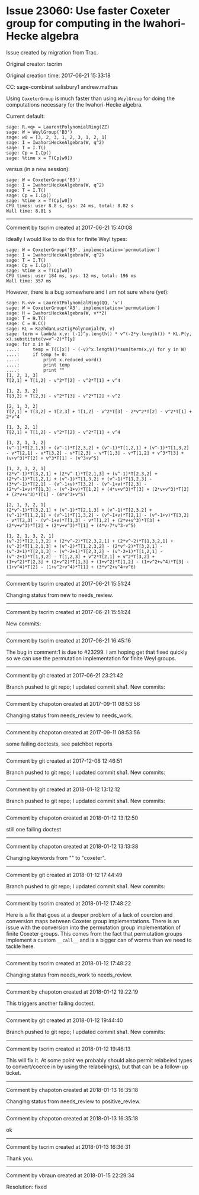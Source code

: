 # Issue 23060: Use faster Coxeter group for computing in the Iwahori-Hecke algebra

Issue created by migration from Trac.

Original creator: tscrim

Original creation time: 2017-06-21 15:33:18

CC:  sage-combinat salisbury1 andrew.mathas

Using `CoxeterGroup` is much faster than using `WeylGroup` for doing the computations necessary for the Iwahori-Hecke algebra.

Current default:

```
sage: R.<q> = LaurentPolynomialRing(ZZ)
sage: W = WeylGroup('B3')
sage: w0 = [3, 2, 3, 1, 2, 3, 1, 2, 1]
sage: I = IwahoriHeckeAlgebra(W, q^2)
sage: T = I.T()
sage: Cp = I.Cp()
sage: %time x = T(Cp[w0])
```

versus (in a new session):

```
sage: W = CoxeterGroup('B3')
sage: I = IwahoriHeckeAlgebra(W, q^2)
sage: T = I.T()
sage: Cp = I.Cp()
sage: %time x = T(Cp[w0])
CPU times: user 8.8 s, sys: 24 ms, total: 8.82 s
Wall time: 8.81 s
```



---

Comment by tscrim created at 2017-06-21 15:40:08

Ideally I would like to do this for finite Weyl types:

```
sage: W = CoxeterGroup('B3', implementation='permutation')
sage: I = IwahoriHeckeAlgebra(W, q^2)
sage: T = I.T()
sage: Cp = I.Cp()
sage: %time x = T(Cp[w0])
CPU times: user 184 ms, sys: 12 ms, total: 196 ms
Wall time: 357 ms
```

However, there is a bug somewhere and I am not sure where (yet):

```
sage: R.<v> = LaurentPolynomialRing(QQ, 'v')
sage: W = CoxeterGroup('A3', implementation='permutation')
sage: H = IwahoriHeckeAlgebra(W, v**2)
sage: T = H.T()
sage: C = H.C()
sage: KL = KazhdanLusztigPolynomial(W, v)
sage: term = lambda x,y: (-1)^y.length() * v^(-2*y.length()) * KL.P(y, x).substitute(v=v^-2)*T[y]
sage: for x in W:
....:     temp = T(C[x]) - (-v)^x.length()*sum(term(x,y) for y in W)
....:     if temp != 0:
....:         print x.reduced_word()
....:         print temp
....:         print ""
[1, 2, 1, 3]
T[2,1] + T[1,2] - v^2*T[2] - v^2*T[1] + v^4

[1, 2, 3, 2]
T[3,2] + T[2,3] - v^2*T[3] - v^2*T[2] + v^2

[2, 1, 3, 2]
T[2,1] + T[3,2] + T[2,3] + T[1,2] - v^2*T[3] - 2*v^2*T[2] - v^2*T[1] + 2*v^4

[1, 3, 2, 1]
T[2,1] + T[1,2] - v^2*T[2] - v^2*T[1] + v^4

[1, 2, 1, 3, 2]
(v^-1)*T[2,1,3] + (v^-1)*T[2,3,2] + (v^-1)*T[1,2,1] + (v^-1)*T[1,3,2] - v*T[2,1] - v*T[3,2] - v*T[2,3] - v*T[1,3] - v*T[1,2] + v^3*T[3] + (v+v^3)*T[2] + v^3*T[1] - (v^3+v^5)

[1, 2, 3, 2, 1]
(2*v^-1)*T[3,2,1] + (2*v^-1)*T[2,1,3] + (v^-1)*T[2,3,2] + (2*v^-1)*T[1,2,1] + (v^-1)*T[1,3,2] + (v^-1)*T[1,2,3] - (3*v^-1)*T[2,1] - (v^-1+v)*T[3,2] - (v^-1+v)*T[2,3] - (2*v^-1+v)*T[1,3] - (v^-1+v)*T[1,2] + (4*v+v^3)*T[3] + (2*v+v^3)*T[2] + (2*v+v^3)*T[1] - (4*v^3+v^5)

[2, 1, 3, 2, 1]
(2*v^-1)*T[3,2,1] + (v^-1)*T[2,1,3] + (v^-1)*T[2,3,2] + (v^-1)*T[1,2,1] + (v^-1)*T[1,3,2] - (v^-1+v)*T[2,1] - (v^-1+v)*T[3,2] - v*T[2,3] - (v^-1+v)*T[1,3] - v*T[1,2] + (2*v+v^3)*T[3] + (2*v+v^3)*T[2] + (2*v+v^3)*T[1] + (4*v-7*v^3-v^5)

[1, 2, 1, 3, 2, 1]
(v^-2)*T[2,1,3,2] + (2*v^-2)*T[2,3,2,1] + (2*v^-2)*T[1,3,2,1] + (v^-2)*T[1,2,1,3] + (v^-2)*T[1,2,3,2] - (2*v^-2)*T[3,2,1] - (v^-2+1)*T[2,1,3] - (v^-2+1)*T[2,3,2] - (v^-2+1)*T[1,2,1] - (v^-2+1)*T[1,3,2] - T[1,2,3] + v^2*T[2,1] + v^2*T[3,2] + (1+v^2)*T[2,3] + (2+v^2)*T[1,3] + (1+v^2)*T[1,2] - (1+v^2+v^4)*T[3] - (1+v^4)*T[2] - (1+v^2+v^4)*T[1] + (3*v^2+v^4+v^6)
```



---

Comment by tscrim created at 2017-06-21 15:51:24

Changing status from new to needs_review.


---

Comment by tscrim created at 2017-06-21 15:51:24

New commits:


---

Comment by tscrim created at 2017-06-21 16:45:16

The bug in comment:1 is due to #23299. I am hoping get that fixed quickly so we can use the permutation implementation for finite Weyl groups.


---

Comment by git created at 2017-06-21 23:21:42

Branch pushed to git repo; I updated commit sha1. New commits:


---

Comment by chapoton created at 2017-09-11 08:53:56

Changing status from needs_review to needs_work.


---

Comment by chapoton created at 2017-09-11 08:53:56

some failing doctests, see patchbot reports


---

Comment by git created at 2017-12-08 12:46:51

Branch pushed to git repo; I updated commit sha1. New commits:


---

Comment by git created at 2018-01-12 13:12:12

Branch pushed to git repo; I updated commit sha1. New commits:


---

Comment by chapoton created at 2018-01-12 13:12:50

still one failing doctest


---

Comment by chapoton created at 2018-01-12 13:13:38

Changing keywords from "" to "coxeter".


---

Comment by git created at 2018-01-12 17:44:49

Branch pushed to git repo; I updated commit sha1. New commits:


---

Comment by tscrim created at 2018-01-12 17:48:22

Here is a fix that goes at a deeper problem of a lack of coercion and conversion maps between Coxeter group implementations. There is an issue with the conversion into the permutation group implementation of finite Coxeter groups. This comes from the fact that permutation groups implement a custom `__call__` and is a bigger can of worms than we need to tackle here.


---

Comment by tscrim created at 2018-01-12 17:48:22

Changing status from needs_work to needs_review.


---

Comment by chapoton created at 2018-01-12 19:22:19

This triggers another failing doctest.


---

Comment by git created at 2018-01-12 19:44:40

Branch pushed to git repo; I updated commit sha1. New commits:


---

Comment by tscrim created at 2018-01-12 19:46:13

This will fix it. At some point we probably should also permit relabeled types to convert/coerce in by using the relabeling(s), but that can be a follow-up ticket.


---

Comment by chapoton created at 2018-01-13 16:35:18

Changing status from needs_review to positive_review.


---

Comment by chapoton created at 2018-01-13 16:35:18

ok


---

Comment by tscrim created at 2018-01-13 16:36:31

Thank you.


---

Comment by vbraun created at 2018-01-15 22:29:34

Resolution: fixed
